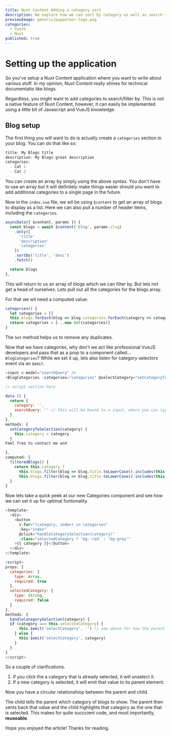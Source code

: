 ```yaml
---
title: Nuxt Content Adding a category sort
description: We explore how we can sort by category as well as search term in Nuxt Content. A solid choice for a headless CMS
previewImage: generic/puppeteer-logo.png
categories:
  - VueJS
  - Nuxt
published: true
---
```


# Setting up the application

So you've setup a Nuxt Content application where you want to write about various stuff. In my opinion, Nuxt Content really shines for technical documentatio like blogs.

Regardless, you might want to add categories to search/filter by. This is not a native feature of Nuxt Content, however, it can easily be implemented using a little bit of Javascript and VueJS knowledge.

## Blog setup

The first thing you will want to do is actually create a `categories` section in your blog. You can do that like so:

```javascript
title: My Blogs title
description: My Blogs great description
categories:
  - Cat 1
  - Cat 2
```

You can create an array by simply using the above syntax. You don't have to use an array but it will definitely make things easier should you want to add additional categories to a single page in the future.

Now in the `index.vue` file, we wil be using `$content` to get an array of blogs to display as a list. Here we can also pull a number of header items, including the `categories`.

```javascript
asyncData({ $content, params }) {
  const blogs = await $content('blog', params.slug)
    .only([
      'title'
      'description'
      'categories'
    ])
    .sortBy('title', 'desc')
    .fetch()

  return blogs
},

```

This will return to us an array of blogs which we can filter by. But lets not get a head of ourselves. Lets pull out all the categories for the blogs array.

For that we wll need a computed value:

```javascript
categories() {
  let categories = []
  this.blogs.forEach(blog => blog.categories.forEach(category => categories.push(category)))
  return categories = [...new Set(categories)]
}
```

The `Set` method helps us to remove any duplicates.

Now that we have categories, why don't we act like professional VueJS developers and pass that as a prop to a component called... `BlogCategories`? While we set it up, lets also listen for category selectors event via an `$emit`.

```javascript
<input v-model="searchQuery" />
<BlogCategories :categories="categories" @selectCategory="setCategoryToSelection" />

// script section here

data () {
  return {
    category: '',
    searchQuery: '' // this will be bound to a input, where you can type a blogs title
  }
},
methods: {
  setCategoryToSelection(category) {
    this.category = category
  }
Feel free to contact me and

},
computed: {
  filteredBlogs() {
    return this.category ?
      this.blogs.filter(blog => blog.title.toLowerCase().includes(this.searchQuery) && blog.categories.includes(this.category) :
      this.blogs.filter(blog => blog.title.toLowerCase().includes(this.searchQuery))
  }
}

```

Now lets take a quick peek at our new Categories component and see how we can set it up for optimal funtionality.

```javascript
<template>
  <div>
    <button
      v-for="(category, index) in categories"
      :key="index"
      @click="handleCategorySelection(category)"
      :class="selectedCategory ? 'bg-'red' : 'bg-grey'"
    >{{ category }}</button>
  </div>
</template>

<script>
props: {
  categories: {
    type: Array,
    required: true
  },
  selectedCategory: {
    type: String,
    required: false
  }
},
methods: {
  handleCategorySelection(category) {
  if (category === this.selectedCategory) {
      this.$emit('selectCategory', '') // see above for how the parent will handle this emitted value
    } else {
      this.$emit('selectCategory', category)
    }
  }
}
</script>
```

So a couple of clarifications.

1. If you click the a category that is already selected, it will unselect it.
2. If a new category is selected, it will emit that value to its parent element.

Now you have a circular relationshiop between the parent and child.

The child tells the parent which category of blogs to show. The parent then sents back that value and the child highlights that category as the one that is selected.
This makes for quite succcient code, and most importantly, **reuseable**.

Hope you enjoyed the article! Thanks for reading.
